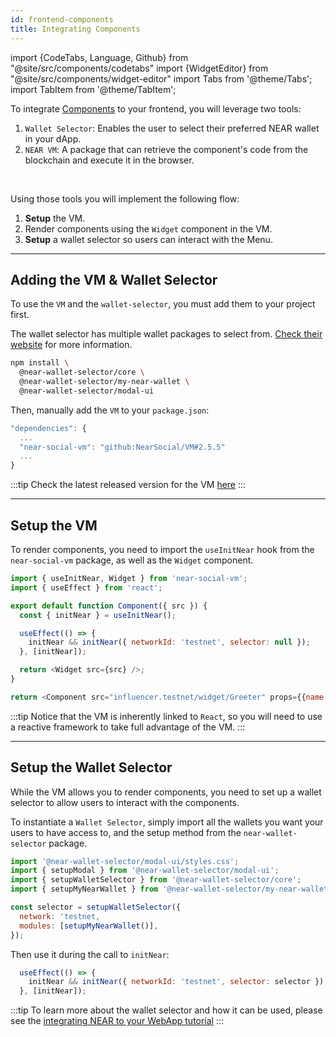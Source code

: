 ```yaml
---
id: frontend-components
title: Integrating Components
---
```


import {CodeTabs, Language, Github} from "@site/src/components/codetabs"
import {WidgetEditor} from "@site/src/components/widget-editor"
import Tabs from '@theme/Tabs';
import TabItem from '@theme/TabItem';

To integrate [Components](../../bos/tutorial/quickstart.md) to your frontend, you will leverage two tools:

1. `Wallet Selector`: Enables the user to select their preferred NEAR wallet in your dApp.
2. `NEAR VM`: A package that can retrieve the component's code from the blockchain and execute it in the browser.

<br/>

Using those tools you will implement the following flow:

1. **Setup** the VM.
2. Render components using the `Widget` component in the VM.
3. **Setup** a wallet selector so users can interact with the Menu.

***

## Adding the VM & Wallet Selector

To use the `VM` and the `wallet-selector`, you must add them to your project first.

The wallet selector has multiple wallet packages to select from. [Check their website](https://github.com/near/wallet-selector#installation-and-usage) for more information.

```bash
npm install \
  @near-wallet-selector/core \
  @near-wallet-selector/my-near-wallet \
  @near-wallet-selector/modal-ui
```

Then, manually add the `VM` to your `package.json`:

```js
"dependencies": {
  ...
  "near-social-vm": "github:NearSocial/VM#2.5.5"
  ...
}
```

:::tip
Check the latest released version for the VM [here](https://github.com/NearSocial/VM/releases)
:::

***

## Setup the VM

To render components, you need to import the `useInitNear` hook from the `near-social-vm` package, as well as the `Widget` component.

```js
import { useInitNear, Widget } from 'near-social-vm';
import { useEffect } from 'react';

export default function Component({ src }) {
  const { initNear } = useInitNear();

  useEffect(() => {
    initNear && initNear({ networkId: 'testnet', selector: null });
  }, [initNear]);

  return <Widget src={src} />;
}

return <Component src="influencer.testnet/widget/Greeter" props={{name: "Anna", amount: 2}} />
```

:::tip
Notice that the VM is inherently linked to `React`, so you will need to use a reactive framework to take full advantage of the VM.
:::

***

## Setup the Wallet Selector

While the VM allows you to render components, you need to set up a wallet selector to allow users to interact with the components.

To instantiate a `Wallet Selector`, simply import all the wallets you want your users to have access to, and the setup method from the `near-wallet-selector` package.

```js
import '@near-wallet-selector/modal-ui/styles.css';
import { setupModal } from '@near-wallet-selector/modal-ui';
import { setupWalletSelector } from '@near-wallet-selector/core';
import { setupMyNearWallet } from '@near-wallet-selector/my-near-wallet';

const selector = setupWalletSelector({
  network: 'testnet,
  modules: [setupMyNearWallet()],
});
```

Then use it during the call to `initNear`:

```js
  useEffect(() => {
    initNear && initNear({ networkId: 'testnet', selector: selector });
  }, [initNear]);
```

:::tip
To learn more about the wallet selector and how it can be used, please see the [integrating NEAR to your WebApp tutorial](./frontend.md)
:::
